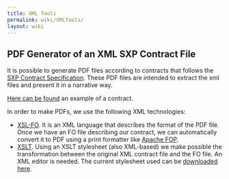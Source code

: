 ```yaml
---
title: XML Tools
permalink: wiki/XMLTools/
layout: wiki
---
```


PDF Generator of an XML SXP Contract File
-----------------------------------------

It is possible to generate PDF files according to contracts that follows
the [SXP Contract Specification](/SXP/wiki/SXPContract "wikilink"). These PDF
files are intended to extract the xml files and present it in a
narrative way.

[Here can be
found](https://docs.google.com/file/d/0B4JKZAq0izyxV1VQYVRxZXJOQkE/edit?usp=sharing)
an example of a contract.

In order to make PDFs, we use the following XML technologies:

-   [XSL-FO](http://en.wikipedia.org/wiki/XSL_Formatting_Objects). It is
    an XML language that describes the format of the PDF file. Once we
    have an FO file describing our contract, we can automatically
    convert it to PDF using a print formatter like [Apache
    FOP](http://xmlgraphics.apache.org/fop/).
-   [XSLT](http://en.wikipedia.org/wiki/XSL_Transformations). Using an
    XSLT stylesheet (also XML-based) we make possible the transformation
    between the original XML contract file and the FO file. An XML
    editor is needed. The current stylesheet used can be [downloaded
    here](https://docs.google.com/file/d/0B4JKZAq0izyxU1ZUbzhaR3dNamc/edit?usp=sharing).

